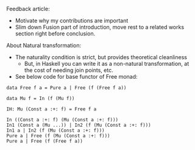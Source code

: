 Feedback article:
- Motivate why my contributions are important
- Slim down Fusion part of introduction, move rest to a related works section right before conclusion.

About Natural transformation:
- The naturality condition is strict, but provides theoretical cleanliness
	- But, in Haskell you can write it as a non-natural transformation, at the cost of needing join points, etc.
- See below code for base functor of Free monad:
```
data Free f a = Pure a | Free (f (Free f a))

data Mu f = In (f (Mu f))

IH: Mu (Const a :+: f) = Free f a

In ((Const a :+: f) (Mu (Const a :+: f)))
In1 (Const a (Mu ...)) | In2 (f (Mu (Const a :+: f)))
In1 a | In2 (f (Mu (Const a :+: f)))
Pure a | Free (f (Mu (Const a :+: f)))
Pure a | Free (f (Free f a))
```